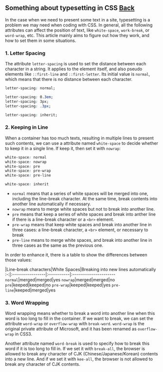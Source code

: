 ## Something about typesetting in CSS [Back](./qa.md)

In the case when we need to present some text in a site, typesetting is a problem we may need when coding with CSS. In general, all the following attributes can affect the position of text, like `white-space`, `work-break`, or `word-wrap`, etc. This article mainly aims to figure out how they work, and how to set them in some situations.

### 1. Letter Spacing

The attribute `letter-spacing` is used to set the distance between each character in a string. It applies to the element itself, and also pseudo elements like `::first-line` and  `::first-letter`. Its initial value is `normal`, which means that there is no distance between each character.

```css
letter-spacing: normal;

letter-spacing: 0.3em;
letter-spacing: 3px;
letter-spacing: .3px;

letter-spacing: inherit;
```

### 2. Keeping in Line

When a container has too much texts, resulting in multiple lines to present such contents, we can use a attribute named `white-space` to decide whether to keep it in a single line. If keep it, then set it with `nowrap`:

```css
white-space: normal
white-space: nowrap
white-space: pre
white-space: pre-wrap
white-space: pre-line

white-space: inherit
```

- `normal` means that a series of white spaces will be merged into one, including the line-break character. At the same time, break contents into another line automatically if necessary.
- `nowrap` means to merge white spaces but not to break into another line.
- `pre` means that keep a series of white spaces and break into anther line if there is a line-break character or a `<br>` element.
- `pre-wrap` means that keep white spaces and break into another line in three cases: a line-break character, a `<br>` element, or necessary to break
- `pre-line` means to merge white spaces, and break into another line in three cases as the same as the previous one.

In order to enhance it, there is a table to show the differences between those values:

|Line-break characters|White Spaces|Breaking into new lines automatically
:-:|:-----------------|:-----------|:----------------------
`normal`|merged|merged|yes
`nowrap`|merged|merged|no
`pre`|keeped|keeped|no
`pre-wrap`|keeped|keeped|yes
`pre-line`|keeped|merged|yes

### 3. Word Wrapping

Word wrapping means whether to break a word into another line when this word is too long to fill in the container. If we want to break, we can set the attribute `word-wrap` or `overflow-wrap` with `break-word`. `word-wrap` is the original private attribute of Microsoft, and it has been renamed as `overflow-wrap` in CSS3.

Another attribute named `word-break` is used to specify how to break this word if it is too long to fill in. If we set it with `break-all`, the browser is allowed to break any character of CJK (Chinese/Japanese/Korean) contents into a new line. And if we set it with `kee-all`, the browser is not allowed to break any character of CJK contents.
